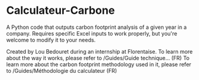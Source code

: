 # Calculateur-Carbone
A Python code that outputs carbon footprint analysis of a given year in a company. Requires specific Excel inputs to work properly, but you're welcome to modify it to your needs. 

Created by Lou Bedouret during an internship at Florentaise.
To learn more about the way it works, please refer to /Guides/Guide technique... (FR)
To learn more about the carbon footprint methodology used in it, please refer to /Guides/Méthodologie du calculateur (FR)

